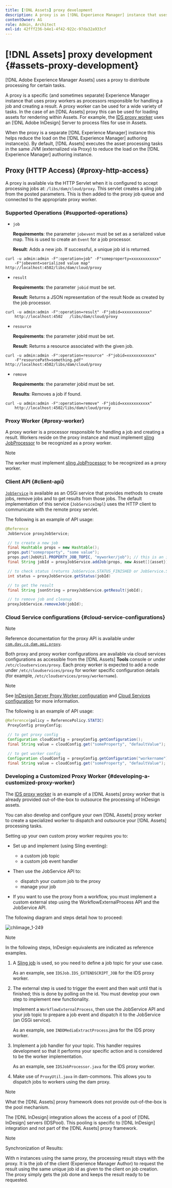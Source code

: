 ```yaml
---
title: [!DNL Assets] proxy development
description: A proxy is an [!DNL Experience Manager] instance that uses proxy workers to process jobs. Learn how to configure an [!DNL Experience Manager] proxy, supported operations, proxy components, and how to develop a custom proxy worker.
contentOwner: AG
role: Admin, Architect
exl-id: 42fff236-b4e1-4f42-922c-97da32a933cf
---
```

# [!DNL Assets] proxy development {#assets-proxy-development}

[!DNL Adobe Experience Manager Assets] uses a proxy to distribute processing for certain tasks.

A proxy is a specific (and sometimes separate) Experience Manager instance that uses proxy workers as processors responsible for handling a job and creating a result. A proxy worker can be used for a wide variety of tasks. In the case of an [!DNL Assets] proxy this can be used for loading assets for rendering within Assets. For example, the [IDS proxy worker](indesign.md) uses an [!DNL Adobe InDesign] Server to process files for use in Assets.

When the proxy is a separate [!DNL Experience Manager] instance this helps reduce the load on the [!DNL Experience Manager] authoring instance(s). By default, [!DNL Assets] executes the asset processing tasks in the same JVM (externalized via Proxy) to reduce the load on the [!DNL Experience Manager] authoring instance.

## Proxy (HTTP Access) {#proxy-http-access}

A proxy is available via the HTTP Servlet when it is configured to accept processing jobs at: `/libs/dam/cloud/proxy`. This servlet creates a sling job from the posted parameters. This is then added to the proxy job queue and connected to the appropriate proxy worker.

### Supported Operations {#supported-operations}

* `job`

  **Requirements**: the parameter `jobevent` must be set as a serialized value map. This is used to create an `Event` for a job processor.

  **Result**: Adds a new job. If successful, a unique job id is returned.

```shell
curl -u admin:admin -F":operation=job" -F"someproperty=xxxxxxxxxxxx"
    -F"jobevent=serialized value map" http://localhost:4502/libs/dam/cloud/proxy
```

* `result`

  **Requirements**: the parameter `jobid` must be set.

  **Result**: Returns a JSON representation of the result Node as created by the job processor.

```shell
curl -u admin:admin -F":operation=result" -F"jobid=xxxxxxxxxxxx"
    http://localhost:4502   /libs/dam/cloud/proxy
```

* `resource`

  **Requirements**: the parameter jobid must be set.

  **Result**: Returns a resource associated with the given job.

```shell
curl -u admin:admin -F":operation=resource" -F"jobid=xxxxxxxxxxxx"
    -F"resourcePath=something.pdf" http://localhost:4502/libs/dam/cloud/proxy
```

* `remove`

  **Requirements**: the parameter jobid must be set.

  **Results**: Removes a job if found.

```shell
curl -u admin:admin -F":operation=remove" -F"jobid=xxxxxxxxxxxx"
    http://localhost:4502/libs/dam/cloud/proxy
```

### Proxy Worker {#proxy-worker}

A proxy worker is a processor responsible for handling a job and creating a result. Workers reside on the proxy instance and must implement [sling JobProcessor](https://sling.apache.org/site/eventing-and-jobs.html) to be recognized as a proxy worker.

>[!NOTE]
>
>The worker must implement [sling JobProcessor](https://sling.apache.org/site/eventing-and-jobs.html) to be recognized as a proxy worker.

### Client API {#client-api}

[`JobService`](https://helpx.adobe.com/experience-manager/6-5/sites/developing/using/reference-materials/javadoc/index.html) is available as an OSGi service that provides methods to create jobs, remove jobs and to get results from those jobs. The default implementation of this service (`JobServiceImpl`) uses the HTTP client to communicate with the remote proxy servlet.

The following is an example of API usage:

```java
@Reference
 JobService proxyJobService;

 // to create a new job
 final Hashtable props = new Hashtable();
 props.put("someproperty", "some value");
 props.put(JobUtil.PROPERTY_JOB_TOPIC, "myworker/job"); // this is an identifier of the worker
 final String jobId = proxyJobService.addJob(props, new Asset[]{asset});

 // to check status (returns JobService.STATUS_FINISHED or JobService.STATUS_INPROGRESS)
 int status = proxyJobService.getStatus(jobId)

 // to get the result
 final String jsonString = proxyJobService.getResult(jobId);

 // to remove job and cleanup
 proxyJobService.removeJob(jobId);
```

### Cloud Service configurations {#cloud-service-configurations}

>[!NOTE]
>
>Reference documentation for the proxy API is available under [`com.day.cq.dam.api.proxy`](https://helpx.adobe.com/experience-manager/6-5/sites/developing/using/reference-materials/javadoc/com/day/cq/dam/api/proxy/package-summary.html).

Both proxy and proxy worker configurations are available via cloud services configurations as accessible from the [!DNL Assets] **Tools** console or under `/etc/cloudservices/proxy`. Each proxy worker is expected to add a node under `/etc/cloudservices/proxy` for worker specific configuration details (for example, `/etc/cloudservices/proxy/workername`).

>[!NOTE]
>
>See [InDesign Server Proxy Worker configuration](indesign.md#configuring-the-proxy-worker-for-indesign-server) and [Cloud Services configuration](../sites-developing/extending-cloud-config.md) for more information.

The following is an example of API usage:

```java
@Reference(policy = ReferencePolicy.STATIC)
 ProxyConfig proxyConfig;

 // to get proxy config
 Configuration cloudConfig = proxyConfig.getConfiguration();
 final String value = cloudConfig.get("someProperty", "defaultValue");

 // to get worker config
 Configuration cloudConfig = proxyConfig.getConfiguration("workername");
 final String value = cloudConfig.get("someProperty", "defaultValue");
```

### Developing a Customized Proxy Worker {#developing-a-customized-proxy-worker}

The [IDS proxy worker](indesign.md) is an example of a [!DNL Assets] proxy worker that is already provided out-of-the-box to outsource the processing of InDesign assets.

You can also develop and configure your own [!DNL Assets] proxy worker to create a specialized worker to dispatch and outsource your [!DNL Assets] processing tasks.

Setting up your own custom proxy worker requires you to:

* Set up and implement (using Sling eventing):

    * a custom job topic
    * a custom job event handler

* Then use the JobService API to:

    * dispatch your custom job to the proxy
    * manage your job

* If you want to use the proxy from a workflow, you must implement a custom external step using the WorkflowExternalProcess API and the JobService API.

The following diagram and steps detail how to proceed:

![chlimage_1-249](assets/chlimage_1-249.png)

>[!NOTE]
>
>In the following steps, InDesign equivalents are indicated as reference examples.

1. A [Sling job](https://sling.apache.org/site/eventing-and-jobs.html) is used, so you need to define a job topic for your use case.

   As an example, see `IDSJob.IDS_EXTENDSCRIPT_JOB` for the IDS proxy worker.

1. The external step is used to trigger the event and then wait until that is finished; this is done by polling on the id. You must develop your own step to implement new functionality.

   Implement a `WorkflowExternalProcess`, then use the JobService API and your job topic to prepare a job event and dispatch it to the JobService (an OSGi service).

   As an example, see `INDDMediaExtractProcess`.java for the IDS proxy worker.

1. Implement a job handler for your topic. This handler requires development so that it performs your specific action and is considered to be the worker implementation.

   As an example, see `IDSJobProcessor.java` for the IDS proxy worker.

1. Make use of `ProxyUtil.java` in dam-commons. This allows you to dispatch jobs to workers using the dam proxy.

>[!NOTE]
>
>What the [!DNL Assets] proxy framework does not provide out-of-the-box is the pool mechanism.
>
>The [!DNL InDesign] integration allows the access of a pool of [!DNL InDesign] servers (IDSPool). This pooling is specific to [!DNL InDesign] integration and not part of the [!DNL Assets] proxy framework.

>[!NOTE]
>
>Synchronization of Results:
>
>With n instances using the same proxy, the processing result stays with the proxy. It is the job of the client (Experience Manager Author) to request the result using the same unique job id as given to the client on job creation. The proxy simply gets the job done and keeps the result ready to be requested.
